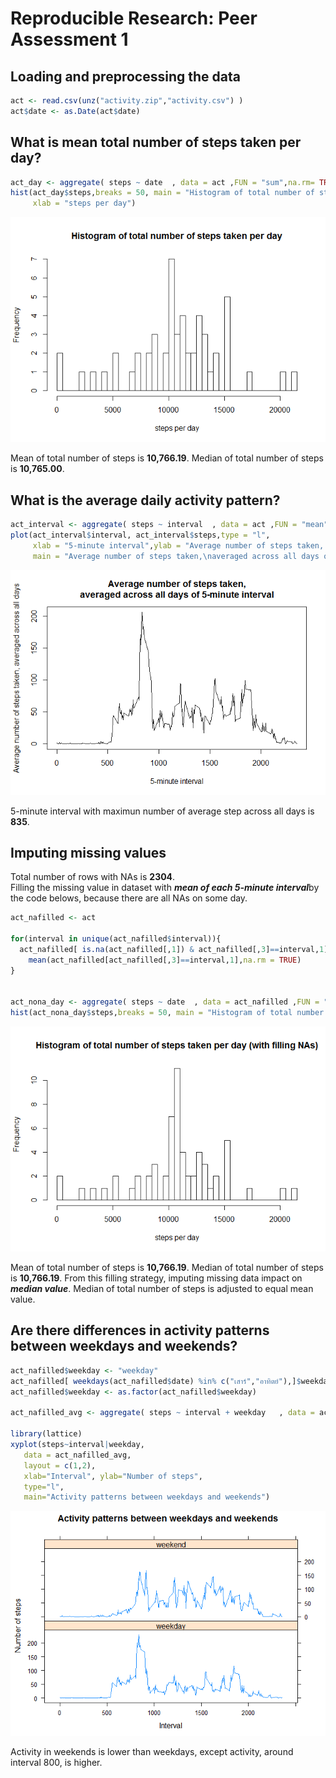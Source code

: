 # Reproducible Research: Peer Assessment 1


## Loading and preprocessing the data

```r
act <- read.csv(unz("activity.zip","activity.csv") )
act$date <- as.Date(act$date)
```


## What is mean total number of steps taken per day?

```r
act_day <- aggregate( steps ~ date  , data = act ,FUN = "sum",na.rm= TRUE)
hist(act_day$steps,breaks = 50, main = "Histogram of total number of steps taken per day", 
     xlab = "steps per day")
```

![](PA1_template_files/figure-html/steps_per_day-1.png)<!-- -->

Mean of total number of steps is **10,766.19**.
Median of total number of steps is **10,765.00**. 

## What is the average daily activity pattern?

```r
act_interval <- aggregate( steps ~ interval  , data = act ,FUN = "mean")
plot(act_interval$interval, act_interval$steps,type = "l",
     xlab = "5-minute interval",ylab = "Average number of steps taken, averaged across all days", 
     main = "Average number of steps taken,\naveraged across all days of 5-minute interval")
```

![](PA1_template_files/figure-html/steps_interval-1.png)<!-- -->

5-minute interval with maximun number of average step across all days is  **835**.

## Imputing missing values

Total number of rows with NAs is **2304**.  
Filling the missing value in dataset with ***mean of each 5-minute interval***by the code belows, because there are all NAs on some day.


```r
act_nafilled <- act

for(interval in unique(act_nafilled$interval)){
  act_nafilled[ is.na(act_nafilled[,1]) & act_nafilled[,3]==interval,1] <- 
    mean(act_nafilled[act_nafilled[,3]==interval,1],na.rm = TRUE)
}


act_nona_day <- aggregate( steps ~ date  , data = act_nafilled ,FUN = "sum")
hist(act_nona_day$steps,breaks = 50, main = "Histogram of total number of steps taken per day (with filling NAs)",xlab = "steps per day")
```

![](PA1_template_files/figure-html/imput_na-1.png)<!-- -->

Mean of total number of steps is **10,766.19**.
Median of total number of steps is **10,766.19**. 
From this filling strategy, imputing missing data impact on ***median value***. Median of total number of steps is adjusted to equal mean value.

## Are there differences in activity patterns between weekdays and weekends?

```r
act_nafilled$weekday <- "weekday"
act_nafilled[ weekdays(act_nafilled$date) %in% c("เสาร์","อาทิตย์"),]$weekday <- "weekend"
act_nafilled$weekday <- as.factor(act_nafilled$weekday)

act_nafilled_avg <- aggregate( steps ~ interval + weekday   , data = act_nafilled ,FUN = "mean",na.rm= TRUE)

library(lattice) 
xyplot(steps~interval|weekday, 
   data = act_nafilled_avg,
   layout = c(1,2),
   xlab="Interval", ylab="Number of steps",
   type="l",
   main="Activity patterns between weekdays and weekends") 
```

![](PA1_template_files/figure-html/weekday_end_diff-1.png)<!-- -->

Activity in weekends is lower than weekdays, except activity, around interval 800, is higher.
